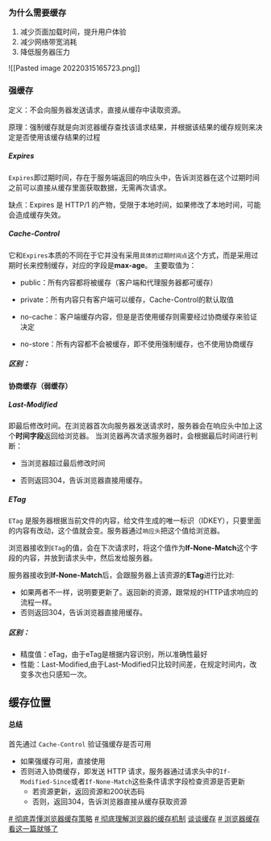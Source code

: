 ### 为什么需要缓存
1. 减少页面加载时间，提升用户体验
2. 减少网络带宽消耗
3. 降低服务器压力


![[Pasted image 20220315165723.png]]


### 强缓存
定义：不会向服务器发送请求，直接从缓存中读取资源。

原理：强制缓存就是向浏览器缓存查找该请求结果，并根据该结果的缓存规则来决定是否使用该缓存结果的过程 

#####  Expires
`Expires`即过期时间，存在于服务端返回的响应头中，告诉浏览器在这个过期时间之前可以直接从缓存里面获取数据，无需再次请求。

缺点：Expires 是 HTTP/1 的产物，受限于本地时间，如果修改了本地时间，可能会造成缓存失效。

##### Cache-Control
它和`Expires`本质的不同在于它并没有采用`具体的过期时间点`这个方式，而是采用过期时长来控制缓存，对应的字段是**max-age**。
主要取值为：

-   public：所有内容都将被缓存（客户端和代理服务器都可缓存）
    
-   private：所有内容只有客户端可以缓存，Cache-Control的默认取值
    
-   no-cache：客户端缓存内容，但是是否使用缓存则需要经过协商缓存来验证决定
    
-   no-store：所有内容都不会被缓存，即不使用强制缓存，也不使用协商缓存

##### 区别：

#### 协商缓存（弱缓存）
##### Last-Modified
即最后修改时间。在浏览器首次向服务器发送请求时，服务器会在响应头中加上这个**时间字段**返回给浏览器。
当浏览器再次请求服务器时，会根据最后时间进行判断：
* 当浏览器超过最后修改时间
-   否则返回304，告诉浏览器直接用缓存。


##### ETag
`ETag` 是服务器根据当前文件的内容，给文件生成的唯一标识（IDKEY），只要里面的内容有改动，这个值就会变。服务器通过`响应头`把这个值给浏览器。

浏览器接收到`ETag`的值，会在下次请求时，将这个值作为**If-None-Match**这个字段的内容，并放到请求头中，然后发给服务器。

服务器接收到**If-None-Match**后，会跟服务器上该资源的**ETag**进行比对:

-   如果两者不一样，说明要更新了。返回新的资源，跟常规的HTTP请求响应的流程一样。
-   否则返回304，告诉浏览器直接用缓存。

##### 区别：

* 精度值：eTag，由于eTag是根据内容识别，所以准确性最好
* 性能：Last-Modified,由于Last-Modified只比较时间差，在规定时间内，改变多次也只感知一次。



## 缓存位置










#### 总结

首先通过 `Cache-Control` 验证强缓存是否可用

-   如果强缓存可用，直接使用
-   否则进入协商缓存，即发送 HTTP 请求，服务器通过请求头中的`If-Modified-Since`或者`If-None-Match`这些条件请求字段检查资源是否更新
    -   若资源更新，返回资源和200状态码
    -   否则，返回304，告诉浏览器直接从缓存获取资源

[# 彻底弄懂浏览器缓存策略](https://www.jiqizhixin.com/articles/2020-07-24-12)
[# 彻底理解浏览器的缓存机制](https://juejin.cn/post/6844903593275817998)
[谈谈缓存](https://sanyuan0704.top/blogs/perform/001.html#%E5%BC%BA%E7%BC%93%E5%AD%98)
[# 浏览器缓存看这一篇就够了](https://zhuanlan.zhihu.com/p/60950750)